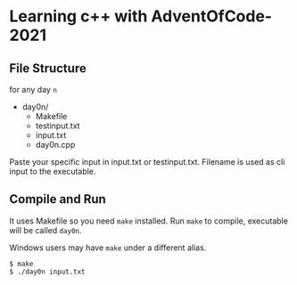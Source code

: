 # Learning c++ with AdventOfCode-2021

## File Structure
for any day `n`
- day0n/
    - Makefile
    - testinput.txt
    - input.txt
    - day0n.cpp

Paste your specific input in input.txt or testinput.txt. Filename is used as cli input to the executable.

## Compile and Run
It uses Makefile so you need `make` installed. Run `make` to compile, executable will be called `day0n`. 

Windows users may have `make` under a different alias.

```shell
$ make
$ ./day0n input.txt
```
